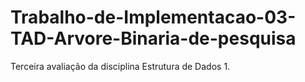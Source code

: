 # Trabalho-de-Implementacao-03-TAD-Arvore-Binaria-de-pesquisa
Terceira avaliação da disciplina Estrutura de Dados 1.
